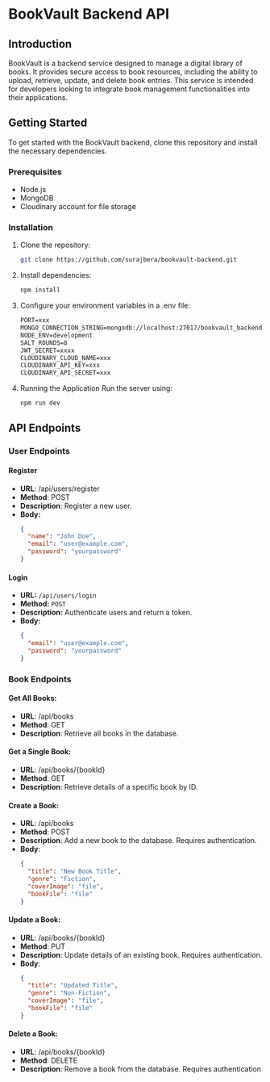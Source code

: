# BookVault Backend API

## Introduction

BookVault is a backend service designed to manage a digital library of books. It provides secure
access to book resources, including the ability to upload, retrieve, update, and delete book
entries. This service is intended for developers looking to integrate book management
functionalities into their applications.

## Getting Started

To get started with the BookVault backend, clone this repository and install the necessary
dependencies.

### Prerequisites

- Node.js
- MongoDB
- Cloudinary account for file storage

### Installation

1. Clone the repository:
   ```bash
   git clone https://github.com/surajbera/bookvault-backend.git
   ```
2. Install dependencies:
   ```bash
   npm install
   ```
3. Configure your environment variables in a .env file:

   ```txt
   PORT=xxx
   MONGO_CONNECTION_STRING=mongodb://localhost:27017/bookvault_backend
   NODE_ENV=development
   SALT_ROUNDS=8
   JWT_SECRET=xxxx
   CLOUDINARY_CLOUD_NAME=xxx
   CLOUDINARY_API_KEY=xxx
   CLOUDINARY_API_SECRET=xxx
   ```

4. Running the Application Run the server using:

   ```bash
   npm run dev
   ```

## API Endpoints

### User Endpoints

#### Register

- **URL**: /api/users/register
- **Method**: POST
- **Description**: Register a new user.
- **Body:**
  ```json
  {
    "name": "John Doe",
    "email": "user@example.com",
    "password": "yourpassword"
  }
  ```

#### Login

- **URL:** `/api/users/login`
- **Method:** `POST`
- **Description:** Authenticate users and return a token.
- **Body:**
  ```json
  {
    "email": "user@example.com",
    "password": "yourpassword"
  }
  ```

### Book Endpoints

#### Get All Books:

- **URL**: /api/books
- **Method**: GET
- **Description**: Retrieve all books in the database.

#### Get a Single Book:

- **URL**: /api/books/{bookId}
- **Method**: GET
- **Description**: Retrieve details of a specific book by ID.

#### Create a Book:

- **URL**: /api/books
- **Method**: POST
- **Description**: Add a new book to the database. Requires authentication.
- **Body**:
  ```json
  {
    "title": "New Book Title",
    "genre": "Fiction",
    "coverImage": "file",
    "bookFile": "file"
  }
  ```

#### Update a Book:

- **URL**: /api/books/{bookId}
- **Method**: PUT
- **Description**: Update details of an existing book. Requires authentication.
- **Body**:
  ```json
  {
    "title": "Updated Title",
    "genre": "Non-Fiction",
    "coverImage": "file",
    "bookFile": "file"
  }
  ```

#### Delete a Book:

- **URL**: /api/books/{bookId}
- **Method**: DELETE
- **Description**: Remove a book from the database. Requires authentication
